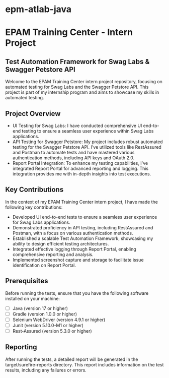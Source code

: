 # epm-atlab-java

# EPAM Training Center - Intern Project

## Test Automation Framework for Swag Labs & Swagger Petstore API

Welcome to the EPAM Training Center intern project repository, focusing on automated testing for Swag Labs and the Swagger Petstore API. This project is part of my internship program and aims to showcase my skills in automated testing.

## Project Overview

* UI Testing for Swag Labs: I have conducted comprehensive UI end-to-end testing to ensure a seamless user experience within Swag Labs applications.
* API Testing for Swagger Petstore: My project includes robust automated testing for the Swagger Petstore API. I've utilized tools like RestAssured and Postman to automate tests and have mastered various authentication methods, including API keys and OAuth 2.0.
* Report Portal Integration: To enhance my testing capabilities, I've integrated Report Portal for advanced reporting and logging. This integration provides me with in-depth insights into test executions.

## Key Contributions

In the context of my EPAM Training Center intern project, I have made the following key contributions:

* Developed UI end-to-end tests to ensure a seamless user experience for Swag Labs applications.
* Demonstrated proficiency in API testing, including RestAssured and Postman, with a focus on various authentication methods.
* Established a scalable Test Automation Framework, showcasing my ability to design efficient testing architectures.
* Integrated effective logging through Report Portal, enabling comprehensive reporting and analysis.
* Implemented screenshot capture and storage to facilitate issue identification on Report Portal.

## Prerequisites

Before running the tests, ensure that you have the following software installed on your machine:

- [ ] Java (version 17 or higher)
- [ ] Gradle (version 1.0.0 or higher)
- [ ] Selenium WebDriver (version 4.9.1 or higher)
- [ ] Junit (version 5.10.0-M1 or higher)
- [ ] Rest-Assured (version 5.3.0 or higher)

## Reporting

After running the tests, a detailed report will be generated in the target/surefire-reports directory. This report includes information on the test results, including any failures or errors.

